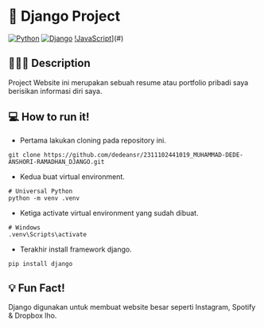 # 🚀 Django Project
[![Python](https://img.shields.io/badge/Python-3776AB?logo=python&logoColor=fff)](#)
[![Django](https://img.shields.io/badge/Django-%23092E20.svg?logo=django&logoColor=white)](#)
[!JavaScript](https://shields.io/badge/JavaScript-F7DF1E?logo=JavaScript&logoColor=000&style=flat-square)](#)
## 🧑🏻‍💻 Description
Project Website ini merupakan sebuah resume atau portfolio pribadi saya berisikan informasi diri saya.
## 💻 How to run it!
* Pertama lakukan cloning pada repository ini.
```shell
git clone https://github.com/dedeansr/2311102441019_MUHAMMAD-DEDE-ANSHORI-RAMADHAN_DJANGO.git
```
* Kedua buat virtual environment.
```shell
# Universal Python
python -m venv .venv
```
* Ketiga activate virtual environment yang sudah dibuat.
```shell
# Windows
.venv\Scripts\activate
```
* Terakhir install framework django.
```shell
pip install django
```
## 💡 Fun Fact!
Django digunakan untuk membuat website besar seperti Instagram, Spotify & Dropbox lho. 
